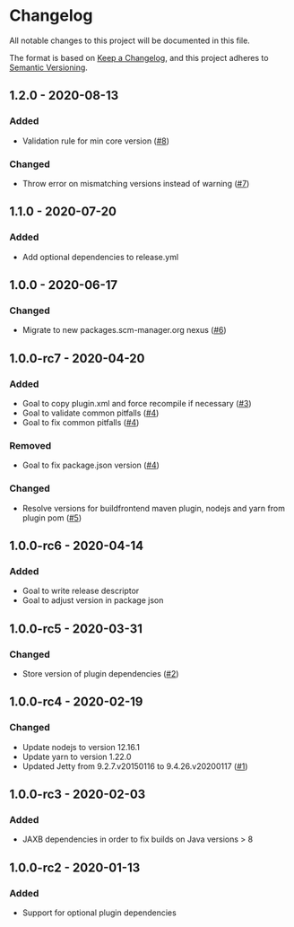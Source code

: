 # Changelog

All notable changes to this project will be documented in this file.

The format is based on [Keep a Changelog](https://keepachangelog.com/en/1.0.0/),
and this project adheres to [Semantic Versioning](https://semver.org/spec/v2.0.0.html).

## 1.2.0 - 2020-08-13
### Added
- Validation rule for min core version ([#8](https://github.com/scm-manager/smp-maven-plugin/pull/8))
### Changed
- Throw error on mismatching versions instead of warning ([#7](https://github.com/scm-manager/smp-maven-plugin/pull/7))

## 1.1.0 - 2020-07-20
### Added
- Add optional dependencies to release.yml

## 1.0.0 - 2020-06-17
### Changed
- Migrate to new packages.scm-manager.org nexus ([#6](https://github.com/scm-manager/smp-maven-plugin/pull/6))

## 1.0.0-rc7 - 2020-04-20
### Added
- Goal to copy plugin.xml and force recompile if necessary ([#3](https://github.com/scm-manager/smp-maven-plugin/pull/3))
- Goal to validate common pitfalls ([#4](https://github.com/scm-manager/smp-maven-plugin/pull/4))
- Goal to fix common pitfalls ([#4](https://github.com/scm-manager/smp-maven-plugin/pull/4))

### Removed
- Goal to fix package.json version ([#4](https://github.com/scm-manager/smp-maven-plugin/pull/4))

### Changed
- Resolve versions for buildfrontend maven plugin, nodejs and yarn from plugin pom ([#5](https://github.com/scm-manager/smp-maven-plugin/pull/5))

## 1.0.0-rc6 - 2020-04-14
### Added
- Goal to write release descriptor
- Goal to adjust version in package json

## 1.0.0-rc5 - 2020-03-31

### Changed
- Store version of plugin dependencies ([#2](https://github.com/scm-manager/smp-maven-plugin/pull/2))

## 1.0.0-rc4 - 2020-02-19

### Changed

- Update nodejs to version 12.16.1
- Update yarn to version 1.22.0
- Updated Jetty from 9.2.7.v20150116 to 9.4.26.v20200117 ([#1](https://github.com/scm-manager/smp-maven-plugin/pull/1))

## 1.0.0-rc3 - 2020-02-03

### Added

- JAXB dependencies in order to fix builds on Java versions > 8

## 1.0.0-rc2 - 2020-01-13

### Added

- Support for optional plugin dependencies
